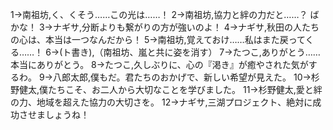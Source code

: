 1→南祖坊,く、くそう……この光は……！
2→南祖坊,協力と絆の力だと……？ ばかな！
3→ナギサ,分断よりも繋がりの方が強いのよ！
4→ナギサ,秋田の人たちの心は、本当は一つなんだから！
5→南祖坊,覚えておけ……私はまた戻ってくる……！
6→(ト書き),（南祖坊、嵐と共に姿を消す）
7→たつこ,ありがとう……本当にありがとう。
8→たつこ,久しぶりに、心の『渇き』が癒やされた気がするわ。
9→八郎太郎,僕もだ。君たちのおかげで、新しい希望が見えた。
10→杉野健太,僕たちこそ、お二人から大切なことを学びました。
11→杉野健太,愛と絆の力、地域を超えた協力の大切さを。
12→ナギサ,三湖プロジェクト、絶対に成功させましょうね！

